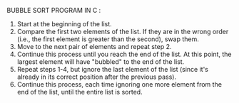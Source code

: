 BUBBLE SORT PROGRAM IN C : 

1. Start at the beginning of the list.
2. Compare the first two elements of the list. If they are in the wrong order (i.e., the first element is greater than the second), swap them.
3. Move to the next pair of elements and repeat step 2.
4. Continue this process until you reach the end of the list. At this point, the largest element will have "bubbled" to the end of the list.
5. Repeat steps 1-4, but ignore the last element of the list (since it's already in its correct position after the previous pass).
6. Continue this process, each time ignoring one more element from the end of the list, until the entire list is sorted.
